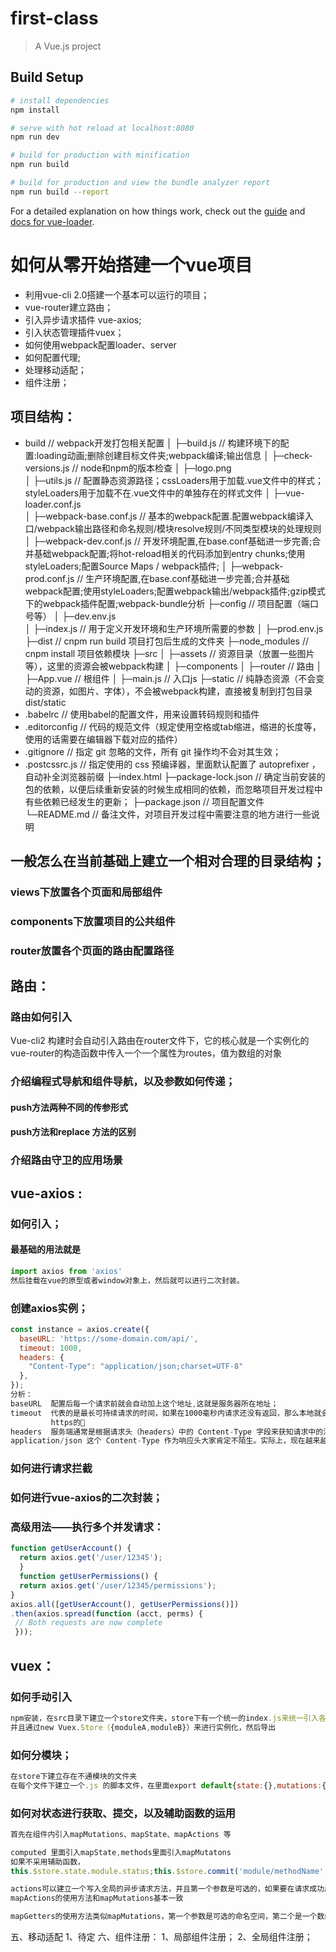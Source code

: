 # first-class

> A Vue.js project

## Build Setup

``` bash
# install dependencies
npm install

# serve with hot reload at localhost:8080
npm run dev

# build for production with minification
npm run build

# build for production and view the bundle analyzer report
npm run build --report
```

For a detailed explanation on how things work, check out the [guide](http://vuejs-templates.github.io/webpack/) and [docs for vue-loader](http://vuejs.github.io/vue-loader).

# 如何从零开始搭建一个vue项目

- 利用vue-cli 2.0搭建一个基本可以运行的项目；
- vue-router建立路由；
- 引入异步请求插件 vue-axios;
- 引入状态管理插件vuex；
- 如何使用webpack配置loader、server
- 如何配置代理;
- 处理移动适配；
- 组件注册；


## 项目结构：                    
- build                         // webpack开发打包相关配置
│ ├─build.js                        // 构建环境下的配置:loading动画;删除创建目标文件夹;webpack编译;输出信息
│ ├─check-versions.js               // node和npm的版本检查
│ ├─logo.png                        
│ ├─utils.js                        // 配置静态资源路径；cssLoaders用于加载.vue文件中的样式；styleLoaders用于加载不在.vue文件中的单独存在的样式文件
│ ├─vue-loader.conf.js              
│ ├─webpack-base.conf.js            // 基本的webpack配置.配置webpack编译入口/webpack输出路径和命名规则/模块resolve规则/不同类型模块的处理规则
│ ├─webpack-dev.conf.js             // 开发环境配置,在base.conf基础进一步完善;合并基础webpack配置;将hot-reload相关的代码添加到entry chunks;使用styleLoaders;配置Source Maps / webpack插件;
│ ├─webpack-prod.conf.js            // 生产环境配置,在base.conf基础进一步完善;合并基础webpack配置;使用styleLoaders;配置webpack输出/webpack插件;gzip模式下的webpack插件配置;webpack-bundle分析
├─config                        // 项目配置（端口号等）
│ ├─dev.env.js                      
│ ├─index.js                        // 用于定义开发环境和生产环境所需要的参数
│ ├─prod.env.js                     
├─dist                          // cnpm run build  项目打包后生成的文件夹
├─node_modules                  // cnpm install    项目依赖模块
├─src
│ ├─assets                      // 资源目录（放置一些图片等），这里的资源会被webpack构建
│ ├─components
│ ├─router                          // 路由
│ ├─App.vue                         // 根组件
│ ├─main.js                         // 入口js
├─static                        // 纯静态资源（不会变动的资源，如图片、字体），不会被webpack构建，直接被复制到打包目录dist/static
- .babelrc                      // 使用babel的配置文件，用来设置转码规则和插件
- .editorconfig                 // 代码的规范文件（规定使用空格或tab缩进，缩进的长度等，使用的话需要在编辑器下载对应的插件）
- .gitignore                    // 指定 git 忽略的文件，所有 git 操作均不会对其生效；
- .postcssrc.js                 // 指定使用的 css 预编译器，里面默认配置了 autoprefixer ，自动补全浏览器前缀
├─index.html
├─package-lock.json            // 确定当前安装的包的依赖，以便后续重新安装的时候生成相同的依赖，而忽略项目开发过程中有些依赖已经发生的更新；
├─package.json                 // 项目配置文件
└─README.md                    // 备注文件，对项目开发过程中需要注意的地方进行一些说明


## 一般怎么在当前基础上建立一个相对合理的目录结构；
### views下放置各个页面和局部组件
### components下放置项目的公共组件
### router放置各个页面的路由配置路径

## 路由：
### 路由如何引入
Vue-cli2 构建时会自动引入路由在router文件下，它的核心就是一个实例化的vue-router的构造函数中传入一个一个属性为routes，值为数组的对象

### 介绍编程式导航和组件导航，以及参数如何传递；
#### push方法两种不同的传参形式
#### push方法和replace 方法的区别

### 介绍路由守卫的应用场景


## vue-axios :
### 如何引入；
   #### 最基础的用法就是 
   ```js
   import axios from 'axios'
   然后挂载在vue的原型或者window对象上，然后就可以进行二次封装。
   ```
### 创建axios实例；
```js
const instance = axios.create({
  baseURL: 'https://some-domain.com/api/',
  timeout: 1000,
  headers: {
    "Content-Type": "application/json;charset=UTF-8"
  },
});
分析：
baseURL  配置后每一个请求前就会自动加上这个地址,这就是服务器所在地址；
timeout  代表的是最长可持续请求的时间，如果在1000毫秒内请求还没有返回，那么本地就会断开
         https的🔗
headers  服务端通常是根据请求头（headers）中的 Content-Type 字段来获知请求中的消息主体是用何种方式编码，再对主体进行解析
application/json 这个 Content-Type 作为响应头大家肯定不陌生。实际上，现在越来越多的人把它作为请求头，用来告诉服务端消息主体是序列化后的 JSON 字符串。
```
### 如何进行请求拦截

### 如何进行vue-axios的二次封装；
### 高级用法——执行多个并发请求：
   ```js
   function getUserAccount() {
     return axios.get('/user/12345');
     }
     function getUserPermissions() {
     return axios.get('/user/12345/permissions');
   }
   axios.all([getUserAccount(), getUserPermissions()])
   .then(axios.spread(function (acct, perms) {
    // Both requests are now complete
    }));
   ```

## vuex：
### 如何手动引入
   ```js 
   npm安装，在src目录下建立一个store文件夹，store下有一个统一的index.js来统一引入各个模块，
   并且通过new Vuex.Store（{moduleA,moduleB}）来进行实例化，然后导出
   ```
### 如何分模块；
   ```js
   在store下建立存在不通模块的文件夹
   在每个文件下建立一个.js 的脚本文件，在里面export default{state:{},mutations:{},getters:{},actions:{}} 
   ```
### 如何对状态进行获取、提交，以及辅助函数的运用
  ```js
  首先在组件内引入mapMutations、mapState、mapActions 等

  computed 里面引入mapState,methods里面引入mapMutatons
  如果不采用辅助函数，
  this.$store.state.module.status;this.$store.commit('module/methodName',status)
 
  actions可以建立一个写入全局的异步请求方法，并且第一个参数是可选的，如果要在请求成功后去提交mutation，那么第一个参数{commit,state};
  mapActions的使用方法和mapMutations基本一致
  
  mapGetters的使用方法类似mapMutations，第一个参数是可选的命名空间，第二个是一个数组，里面是getters里面的方法名
  ```


五、移动适配
1、待定
六、组件注册：
1、局部组件注册；
2、全局组件注册；















